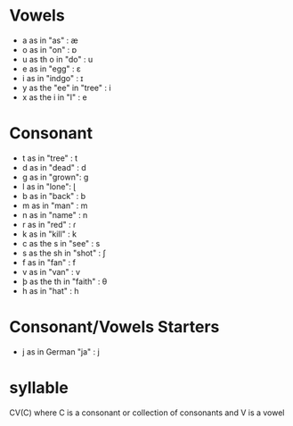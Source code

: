 # Vowels

- a as in "as" : æ
- o as in "on" : ɒ
- u as th o in "do" : u
- e as in "egg" : ɛ
- i as in "indgo" : ɪ
- y as the "ee" in "tree" : i
- x as the i in "I" : e


# Consonant

- t as in "tree" : t
- d as in "dead" : d
- g as in "grown": g
- l as in "lone": ɭ
- b as in "back" : b
- m as in "man" : m
- n as in "name" : n
- r as in "red" : ɾ
- k as in "kill" : k
- c as the s in "see" : s
- s as the sh in "shot" : ʃ
- f as in "fan" : f
- v as in "van" : v
- þ as the th in "faith" : θ
- h as in "hat" : h


# Consonant/Vowels Starters

- j as in German "ja" : j


# syllable

CV(C) where C is a consonant or collection of consonants and V is a vowel